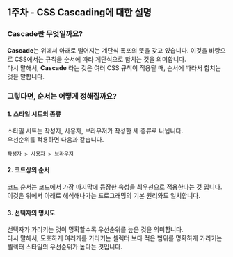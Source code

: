 ## 1주차 - CSS Cascading에 대한 설명

### Cascade란 무엇일까요?

**Cascade**는 위에서 아래로 떨어지는 계단식 폭포의 뜻을 갖고 있습니다.
이것을 바탕으로 CSS에서는 규칙을 순서에 따라 계단식으로 합치는 것을 의미합니다.<br>
다시 말해서, **Cascade** 라는 것은 여러 CSS 규칙이 적용될 때, 순서에 따라서 합치는 것을 말합니다.

### 그렇다면, 순서는 어떻게 정해질까요?

#### 1. 스타일 시트의 종류

스타일 시트는 작성자, 사용자, 브라우저가 작성한 세 종류로 나뉩니다.<br>우선순위를 적용하면 다음과 같습니다.


```
작성자 > 사용자 > 브라우저
```

#### 2. 코드상의 순서

코드 순서는 코드에서 가장 마지막에 등장한 속성을 최우선으로 적용한다는 것 입니다. 이것은 위에서 아래로 해석해나가는 프로그래밍의 기본 원리와도 일치합니다.

#### 3. 선택자의 명시도

선택자가 가리키는 것이 명확할수록 우선순위를 높은 것을 의미합니다.<br>다시 말해서, 모호하게 여러개를 가리키는 셀렉터 보다 적은 범위를 명확하게 가리키는 셀렉터 스타일의 우선순위가 높다는 것입니다.